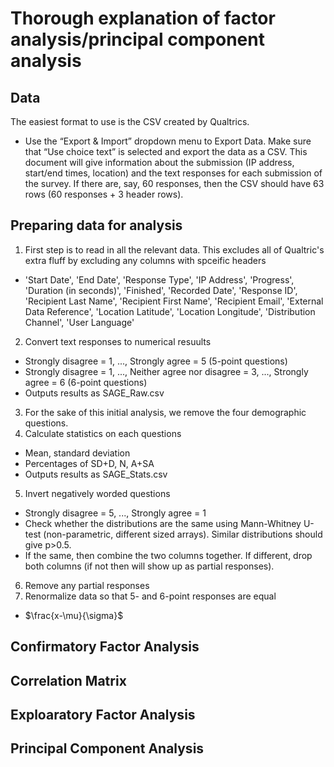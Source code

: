 # Thorough explanation of factor analysis/principal component analysis

## Data
The easiest format to use is the CSV created by Qualtrics.
- Use the “Export & Import” dropdown menu to Export Data. Make sure that “Use choice text” is selected and export the data as a CSV.
This document will give information about the submission (IP address, start/end times, location) and the text responses for each submission of the survey. If there are, say, 60 responses, then the CSV should have 63 rows (60 responses + 3 header rows).

## Preparing data for analysis
1. First step is to read in all the relevant data. This excludes all of Qualtric's extra fluff by excluding any columns with spceific headers
- 'Start Date', 'End Date', 'Response Type', 'IP Address', 'Progress', 'Duration (in seconds)', 'Finished', 'Recorded Date', 'Response ID', 'Recipient Last Name', 'Recipient First Name', 'Recipient Email', 'External Data Reference', 'Location Latitude', 'Location Longitude', 'Distribution Channel', 'User Language'
2. Convert text responses to numerical resuults
- Strongly disagree = 1, ..., Strongly agree = 5 (5-point questions)
- Strongly disagree = 1, ..., Neither agree nor disagree = 3, ..., Strongly agree = 6 (6-point questions)
- Outputs results as SAGE_Raw.csv
3. For the sake of this initial analysis, we remove the four demographic questions. 
4. Calculate statistics on each questions
- Mean, standard deviation
- Percentages of SD+D, N, A+SA
- Outputs results as SAGE_Stats.csv
5. Invert negatively worded questions
- Strongly disagree = 5, ..., Strongly agree = 1
- Check whether the distributions are the same using Mann-Whitney U-test (non-parametric, different sized arrays). Similar distributions should give p>0.5.
- If the same, then combine the two columns together. If different, drop both columns (if not then will show up as partial responses).
6. Remove any partial responses
7. Renormalize data so that 5- and 6-point responses are equal
- $\frac{x-\mu}{\sigma}$

## Confirmatory Factor Analysis

## Correlation Matrix

## Exploaratory Factor Analysis

## Principal Component Analysis
